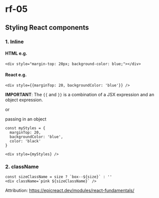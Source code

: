 # rf-05

## Styling React components

### 1. Inline

#### HTML e.g.

`<div style="margin-top: 20px; background-color: blue;"></div>`

#### React e.g.

`<div style={{marginTop: 20, backgroundColor: 'blue'}} />`

__IMPORTANT__: The `{{` and `}}` is a combination of a JSX expression and an object expression.

or

passing in an object 
```
const myStyles = {
  marginTop: 20,
  backgroundColor: 'blue',
  color: 'black'
}
 
<div style={myStyles} />
```

### 2. className

```
const sizeClassName = size ? `box--${size}` : ''
<div className=`pink ${sizeClassName}` />
```

Attribution: https://epicreact.dev/modules/react-fundamentals/
